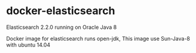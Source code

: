 # docker-elasticsearch
Elasticsearch 2.2.0 running on Oracle Java 8

Docker image for elasticsearch runs open-jdk, This image use Sun-Java-8 with ubuntu 14.04
